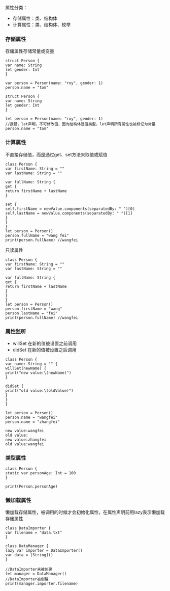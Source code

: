 属性分类：
* 存储属性：类、结构体
* 计算属性：类、结构体、枚举

### 存储属性
存储属性存储常量或变量

```
struct Person {
var name: String
let gender: Int
}

var person = Person(name: "roy", gender: 1)
person.name = "tom"
```

```
struct Person {
var name: String
let gender: Int
}

let person = Person(name: "roy", gender: 1)
//报错，let声明，不可修改值，因为结构体是值类型，let声明所有属性也被标记为常量
person.name = "tom"
```

### 计算属性
不直接存储值，而是通过get、set方法来取值或赋值
```
class Person {
var firstName: String = ""
var lastName: String = ""

var fullName: String {
get {
return firstName + lastName
}

set {
self.firstName = newValue.components(separatedBy: " ")[0]
self.lastName = newValue.components(separatedBy: " ")[1]
}
}
}
let person = Person()
person.fullName = "wang fei"
print(person.fullName) //wangfei
```
只读属性
```
class Person {
var firstName: String = ""
var lastName: String = ""

var fullName: String {
get {
return firstName + lastName
}
}
}
let person = Person()
person.firstName = "wang"
person.lastName = "fei"
print(person.fullName) //wangfei
```

### 属性监听
* willSet 在新的值被设置之前调用
* didSet 在新的值被设置之后调用
```
class Person {
var name: String = "" {
willSet(newName) {
print("new value:\(newName)")
}

didSet {
print("old value:\(oldValue)")
}
}
}

let person = Person()
person.name = "wangfei"
person.name = "zhangfei"
```

```
new value:wangfei
old value:
new value:zhangfei
old value:wangfei
```

### 类型属性
```
class Person {
static var personAge: Int = 100
}

print(Person.personAge)
```

### 懒加载属性
懒加载存储属性，被调用的时候才会初始化属性，在属性声明前用lazy表示懒加载存储属性
```
class DataImporter {
var filename = "data.txt"
}

class DataManager {
lazy var importer = DataImporter()
var data = [String]()
}

//DataImporter未被创建
let manager = DataManager()
//DataImporter被创建
print(manager.importer.filename)
```

